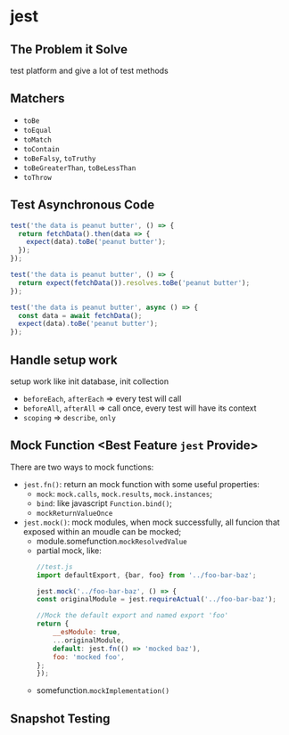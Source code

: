 # jest

## The Problem it Solve
test platform and give a lot of test methods

## Matchers
- `toBe`
- `toEqual`
- `toMatch`
- `toContain`
- `toBeFalsy`, `toTruthy`
- `toBeGreaterThan`, `toBeLessThan`
- `toThrow`

## Test Asynchronous Code
```javascript
test('the data is peanut butter', () => {
  return fetchData().then(data => {
    expect(data).toBe('peanut butter');
  });
});

test('the data is peanut butter', () => {
  return expect(fetchData()).resolves.toBe('peanut butter');
});

test('the data is peanut butter', async () => {
  const data = await fetchData();
  expect(data).toBe('peanut butter');
});
```

## Handle setup work
setup work like init database, init collection
- `beforeEach`, `afterEach` => every test will call
- `beforeAll`, `afterAll` => call once, every test will have its context
- `scoping` => `describe`, `only`

## Mock Function <Best Feature `jest` Provide>
There are two ways to mock functions: 
- `jest.fn()`: return an mock function with some useful properties:
  + `mock`: `mock.calls`, `mock.results`, `mock.instances`;
  + `bind`: like javascript `Function.bind()`;
  + `mockReturnValueOnce`
- `jest.mock()`: mock modules, when mock successfully, all funcion that exposed within an moudle can be mocked;
  + module.somefunction.`mockResolvedValue`
  + partial mock, like:
    ```javascript
    //test.js
    import defaultExport, {bar, foo} from '../foo-bar-baz';

    jest.mock('../foo-bar-baz', () => {
    const originalModule = jest.requireActual('../foo-bar-baz');

    //Mock the default export and named export 'foo'
    return {
        __esModule: true,
        ...originalModule,
        default: jest.fn(() => 'mocked baz'),
        foo: 'mocked foo',
    };
    });
    ```
  + somefunction.`mockImplementation()`

## Snapshot Testing